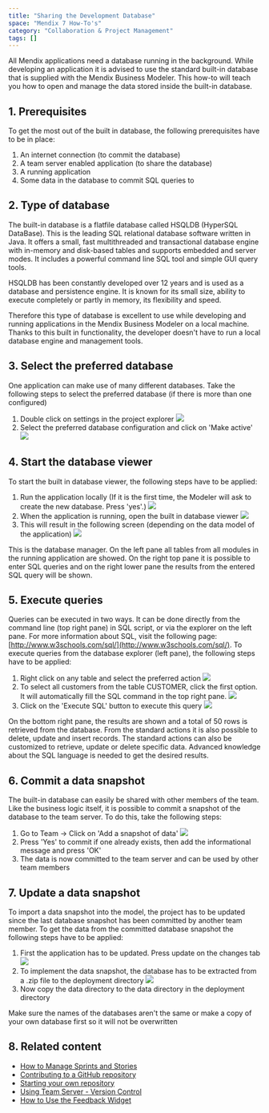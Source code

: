 ```yaml
---
title: "Sharing the Development Database"
space: "Mendix 7 How-To's"
category: "Collaboration & Project Management"
tags: []
---
```

All Mendix applications need a database running in the background. While developing an application it is advised to use the standard built-in database that is supplied with the Mendix Business Modeler. This how-to will teach you how to open and manage the data stored inside the built-in database.

## 1\. Prerequisites

To get the most out of the built in database, the following prerequisites have to be in place:

1.  An internet connection (to commit the database)
2.  A team server enabled application (to share the database)
3.  A running application
4.  Some data in the database to commit SQL queries to

## 2\. Type of database

The built-in database is a flatfile database called HSQLDB (HyperSQL DataBase). This is the leading SQL relational database software written in Java. It offers a small, fast multithreaded and transactional database engine with in-memory and disk-based tables and supports embedded and server modes. It includes a powerful command line SQL tool and simple GUI query tools.

HSQLDB has been constantly developed over 12 years and is used as a database and persistence engine. It is known for its small size, ability to execute completely or partly in memory, its flexibility and speed.

Therefore this type of database is excellent to use while developing and running applications in the Mendix Business Modeler on a local machine. Thanks to this built in functionality, the developer doesn't have to run a local database engine and management tools.

## 3\. Select the preferred database

One application can make use of many different databases. Take the following steps to select the preferred database (if there is more than one configured)

1.  Double click on settings in the project explorer
    ![](attachments/18448637/18580428.png)
2.  Select the preferred database configuration and click on 'Make active'
    ![](attachments/18448637/18580427.png)

## 4\. Start the database viewer

To start the built in database viewer, the following steps have to be applied:

1.  Run the application locally (If it is the first time, the Modeler will ask to create the new database. Press 'yes'.)
    ![](attachments/18448637/18580426.png)
2.  When the application is running, open the built in database viewer
    ![](attachments/18448637/18580425.png) 
3.  This will result in the following screen (depending on the data model of the application)
    ![](attachments/18448637/18580424.png)

This is the database manager. On the left pane all tables from all modules in the running application are showed. On the right top pane it is possible to enter SQL queries and on the right lower pane the results from the entered SQL query will be shown.

## 5\. Execute queries

Queries can be executed in two ways. It can be done directly from the command line (top right pane) in SQL script, or via the explorer on the left pane. For more information about SQL, visit the following page: [http://www.w3schools.com/sql/](http://www.w3schools.com/sql/). To execute queries from the database explorer (left pane), the following steps have to be applied:

1.  Right click on any table and select the preferred action
    ![](attachments/18448637/18580423.png)
2.  To select all customers from the table CUSTOMER, click the first option. It will automatically fill the SQL command in the top right pane.
    ![](attachments/18448637/18580422.png)
3.  Click on the 'Execute SQL' button to execute this query
    ![](attachments/18448637/18580421.png)

On the bottom right pane, the results are shown and a total of 50 rows is retrieved from the database. From the standard actions it is also possible to delete, update and insert records. The standard actions can also be customized to retrieve, update or delete specific data. Advanced knowledge about the SQL language is needed to get the desired results.

## 6\. Commit a data snapshot

The built-in database can easily be shared with other members of the team. Like the business logic itself, it is possible to commit a snapshot of the database to the team server. To do this, take the following steps:

1.  Go to Team -> Click on 'Add a snapshot of data'
    ![](attachments/18448637/18580420.png)
2.  Press 'Yes' to commit if one already exists, then add the informational message and press 'OK'
3.  The data is now committed to the team server and can be used by other team members

## 7\. Update a data snapshot

To import a data snapshot into the model, the project has to be updated since the last database snapshot has been committed by another team member. To get the data from the committed database snapshot the following steps have to be applied:

1.  First the application has to be updated. Press update on the changes tab
    ![](attachments/18448637/18580419.png)
2.  To implement the data snapshot, the database has to be extracted from a .zip file to the deployment directory
    ![](attachments/18448637/18580417.png)
3.  Now copy the data directory to the data directory in the deployment directory

<div class="alert alert-warning">

Make sure the names of the databases aren't the same or make a copy of your own database first so it will not be overwritten

</div>

## 8\. Related content

*   [How to Manage Sprints and Stories](/developerportal/collaborate/managing-your-application-requirements-with-mendix)
*   [Contributing to a GitHub repository](contribute-to-a-github-repository)
*   [Starting your own repository](starting-your-own-repository)
*   [Using Team Server - Version Control](using-team-server-_-version-control)
*   [How to Use the Feedback Widget](/developerportal/collaborate/gathering-user-feedback)
